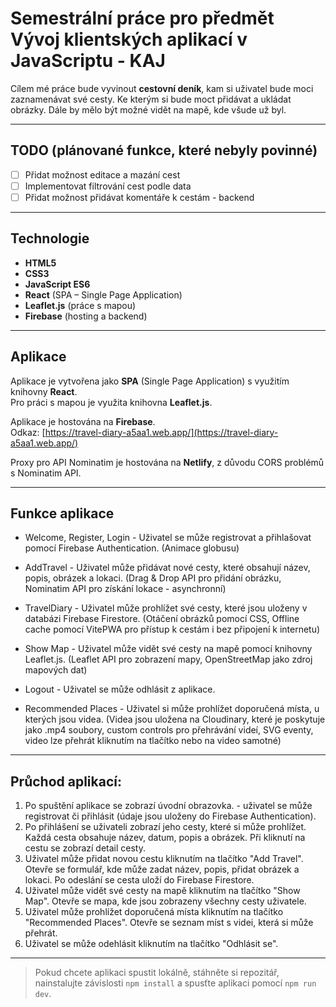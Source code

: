 # Semestrální práce pro předmět Vývoj klientských aplikací v JavaScriptu - KAJ

Cílem mé práce bude vyvinout **cestovní deník**, kam si uživatel bude moci zaznamenávat své cesty. Ke kterým si bude moct přidávat a ukládat obrázky. Dále by mělo být možné vidět na mapě, kde všude už byl.

---

## TODO (plánované funkce, které nebyly povinné)
- [ ] Přidat možnost editace a mazání cest
- [ ] Implementovat filtrování cest podle data
- [ ] Přidat možnost přidávat komentáře k cestám - backend

---

## Technologie

- **HTML5**
- **CSS3**
- **JavaScript ES6**
- **React** (SPA – Single Page Application)
- **Leaflet.js** (práce s mapou)
- **Firebase** (hosting a backend)

---

## Aplikace

Aplikace je vytvořena jako **SPA** (Single Page Application) s využitím knihovny **React**.   
Pro práci s mapou je využita knihovna **Leaflet.js**.

Aplikace je hostována na **Firebase**.  
Odkaz: [https://travel-diary-a5aa1.web.app/](https://travel-diary-a5aa1.web.app/)

Proxy pro API Nominatim je hostována na **Netlify**, z důvodu CORS problémů s Nominatim API.

---

## Funkce aplikace

- Welcome, Register, Login - Uživatel se může registrovat a přihlašovat pomocí Firebase Authentication.
  (Animace globusu)

- AddTravel - Uživatel může přidávat nové cesty, které obsahují název, popis, obrázek a lokaci.
  (Drag & Drop API pro přidání obrázku, Nominatim API pro získání lokace - asynchronní)

- TravelDiary - Uživatel může prohlížet své cesty, které jsou uloženy v databázi Firebase Firestore.
  (Otáčení obrázků pomocí CSS, Offline cache pomocí VitePWA pro přístup k cestám i bez připojení k internetu)

- Show Map - Uživatel může vidět své cesty na mapě pomocí knihovny Leaflet.js.
  (Leaflet API pro zobrazení mapy, OpenStreetMap jako zdroj mapových dat)

- Logout - Uživatel se může odhlásit z aplikace.

- Recommended Places - Uživatel si může prohlížet doporučená místa, u kterých jsou videa.
  (Videa jsou uložena na Cloudinary, které je poskytuje jako .mp4 soubory, custom controls pro přehrávání videí, SVG eventy, video lze přehrát kliknutím na tlačítko nebo na video samotné)


---

## Průchod aplikací:
1. Po spuštění aplikace se zobrazí úvodní obrazovka. - uživatel se může registrovat či přihlásit (údaje jsou uloženy do Firebase Authentication).
2. Po přihlášení se uživateli zobrazí jeho cesty, které si může prohlížet. Každá cesta obsahuje název, datum, popis a obrázek. Při kliknutí na cestu se zobrazí detail cesty.
3. Uživatel může přidat novou cestu kliknutím na tlačítko "Add Travel". Otevře se formulář, kde může zadat název, popis, přidat obrázek a lokaci. Po odeslání se cesta uloží do Firebase Firestore.
4. Uživatel může vidět své cesty na mapě kliknutím na tlačítko "Show Map". Otevře se mapa, kde jsou zobrazeny všechny cesty uživatele.
5. Uživatel může prohlížet doporučená místa kliknutím na tlačítko "Recommended Places". Otevře se seznam míst s videi, která si může přehrát.
6. Uživatel se může odehlásit kliknutím na tlačítko "Odhlásit se".

---

> Pokud chcete aplikaci spustit lokálně, stáhněte si repozitář, nainstalujte závislosti `npm install` a spusťte aplikaci pomocí `npm run dev`.

